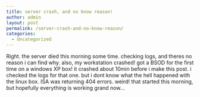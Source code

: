```yaml
---
title: server crash, and no know reason!
author: admin
layout: post
permalink: /server-crash-and-no-know-reason/
categories:
  - Uncategorized
---
```

Right. the server died this morning some time. checking logs, and theres no reason i can find why. also, my workstation crashed! got a BSOD for the first time on a windows XP box! it crashed about 10min before i make this post. i checked the logs for that one. but i dont know what the hell happened with the linux box. ISA was returning 404 errors. weird! that started this morning, but hopefully everything is working grand now&#8230;